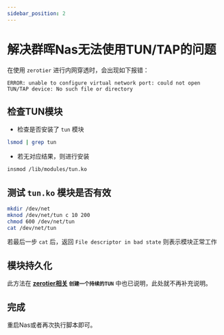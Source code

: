 ```yaml
---
sidebar_position: 2
---
```


# 解决群晖Nas无法使用TUN/TAP的问题
在使用 `zerotier` 进行内网穿透时，会出现如下报错：
```
ERROR: unable to configure virtual network port: could not open TUN/TAP device: No such file or directory
```

## 检查TUN模块
- 检查是否安装了 `tun` 模块
```bash
lsmod | grep tun
```

- 若无对应结果，则进行安装
```bash
insmod /lib/modules/tun.ko
```

## 测试 `tun.ko` 模块是否有效
```bash
mkdir /dev/net
mknod /dev/net/tun c 10 200
chmod 600 /dev/net/tun
cat /dev/net/tun
```
若最后一步 `cat` 后，返回 `File descriptor in bad state` 则表示模块正常工作


## 模块持久化
此方法在 **[zerotier相关](https://wiki.chirophy.online/docs/Nas/zerotier#%E5%88%9B%E5%BB%BA%E4%B8%80%E4%B8%AA%E6%8C%81%E7%BB%AD%E7%9A%84tun) `创建一个持续的TUN`** 中也已说明，此处就不再补充说明。  

## 完成
重启Nas或者再次执行脚本即可。